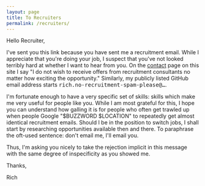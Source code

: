 ```yaml
---
layout: page
title: To Recruiters
permalink: /recruiters/
---
```


Hello Recruiter,

I've sent you this link because you have sent me a recruitment email. While I
appreciate that you're doing your job, I suspect that you've not looked terribly
hard at whether I want to hear from you. On the [contact](/contact) page on this
site I say "I do not wish to receive offers from recruitment consultants no
matter how exciting the opportunity." Similarly, my publicly listed GitHub email
address starts <tt>rich.no-recruitment-spam-please@&hellip;</tt>.

I'm fortunate enough to have a very specific set of skills: skills which make me
very useful for people like you. While I am most grateful for this, I hope you
can understand how galling it is for people who often get trawled up when people
Google "$BUZZWORD $LOCATION" to repeatedly get almost identical recruitment
emails. Should I be in the position to switch jobs, I shall start by researching
opportunities available then and there. To paraphrase the oft-used sentence:
don't email me, I'll email you.

Thus, I'm asking you nicely to take the rejection implicit in this message with
the same degree of inspecificity as you showed me.

Thanks,

Rich
